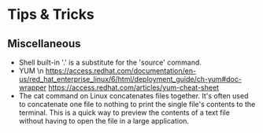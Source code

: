 # Tips & Tricks

## Miscellaneous
- Shell built-in '.' is a substitute for the 'source' command.
- YUM \n
      https://access.redhat.com/documentation/en-us/red_hat_enterprise_linux/6/html/deployment_guide/ch-yum#doc-wrapper
      https://access.redhat.com/articles/yum-cheat-sheet
- The cat command on Linux concatenates files together. It's often used to concatenate one file to nothing to print the single file's contents to the terminal. This is a quick way to preview the contents of a text file without having to open the file in a large application.
